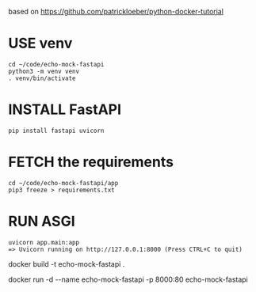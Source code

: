 based on https://github.com/patrickloeber/python-docker-tutorial

# USE venv
    cd ~/code/echo-mock-fastapi
    python3 -m venv venv
    . venv/bin/activate

# INSTALL FastAPI
    pip install fastapi uvicorn

# FETCH the requirements
    cd ~/code/echo-mock-fastapi/app
    pip3 freeze > requirements.txt

# RUN ASGI
    uvicorn app.main:app
    => Uvicorn running on http://127.0.0.1:8000 (Press CTRL+C to quit)

docker build -t echo-mock-fastapi .

docker run -d --name echo-mock-fastapi -p 8000:80 echo-mock-fastapi 